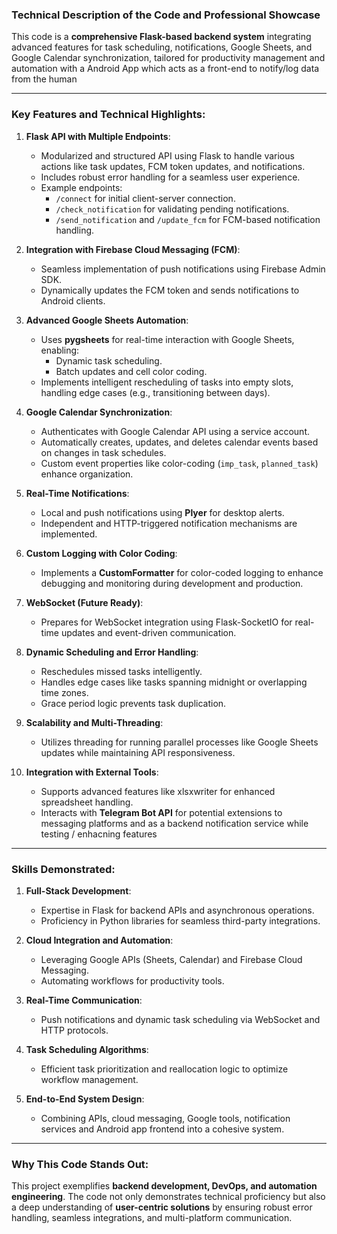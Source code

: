 ### Technical Description of the Code and Professional Showcase

This code is a **comprehensive Flask-based backend system** integrating advanced features for task scheduling, notifications, Google Sheets, and Google Calendar synchronization, tailored for productivity management and automation with a Android App which acts as a front-end to notify/log data from the human 

---

### Key Features and Technical Highlights:

1. **Flask API with Multiple Endpoints**:
   - Modularized and structured API using Flask to handle various actions like task updates, FCM token updates, and notifications.
   - Includes robust error handling for a seamless user experience.
   - Example endpoints:
     - `/connect` for initial client-server connection.
     - `/check_notification` for validating pending notifications.
     - `/send_notification` and `/update_fcm` for FCM-based notification handling.

2. **Integration with Firebase Cloud Messaging (FCM)**:
   - Seamless implementation of push notifications using Firebase Admin SDK.
   - Dynamically updates the FCM token and sends notifications to Android clients.

3. **Advanced Google Sheets Automation**:
   - Uses **pygsheets** for real-time interaction with Google Sheets, enabling:
     - Dynamic task scheduling.
     - Batch updates and cell color coding.
   - Implements intelligent rescheduling of tasks into empty slots, handling edge cases (e.g., transitioning between days).

4. **Google Calendar Synchronization**:
   - Authenticates with Google Calendar API using a service account.
   - Automatically creates, updates, and deletes calendar events based on changes in task schedules.
   - Custom event properties like color-coding (`imp_task`, `planned_task`) enhance organization.

5. **Real-Time Notifications**:
   - Local and push notifications using **Plyer** for desktop alerts.
   - Independent and HTTP-triggered notification mechanisms are implemented.

6. **Custom Logging with Color Coding**:
   - Implements a **CustomFormatter** for color-coded logging to enhance debugging and monitoring during development and production.

7. **WebSocket (Future Ready)**:
   - Prepares for WebSocket integration using Flask-SocketIO for real-time updates and event-driven communication.

8. **Dynamic Scheduling and Error Handling**:
   - Reschedules missed tasks intelligently.
   - Handles edge cases like tasks spanning midnight or overlapping time zones.
   - Grace period logic prevents task duplication.

9. **Scalability and Multi-Threading**:
   - Utilizes threading for running parallel processes like Google Sheets updates while maintaining API responsiveness.

10. **Integration with External Tools**:
    - Supports advanced features like xlsxwriter for enhanced spreadsheet handling.
    - Interacts with **Telegram Bot API** for potential extensions to messaging platforms and as a backend notification service while testing / enhacning features 

---

### Skills Demonstrated:

1. **Full-Stack Development**:
   - Expertise in Flask for backend APIs and asynchronous operations.
   - Proficiency in Python libraries for seamless third-party integrations.

2. **Cloud Integration and Automation**:
   - Leveraging Google APIs (Sheets, Calendar) and Firebase Cloud Messaging.
   - Automating workflows for productivity tools.

3. **Real-Time Communication**:
   - Push notifications and dynamic task scheduling via WebSocket and HTTP protocols.

6. **Task Scheduling Algorithms**:
   - Efficient task prioritization and reallocation logic to optimize workflow management.

6. **End-to-End System Design**:
   - Combining APIs, cloud messaging, Google tools, notification services and Android app frontend into a cohesive system.

---

### Why This Code Stands Out:

This project exemplifies **backend development, DevOps, and automation engineering**. The code not only demonstrates technical proficiency but also a deep understanding of **user-centric solutions** by ensuring robust error handling, seamless integrations, and multi-platform communication.
